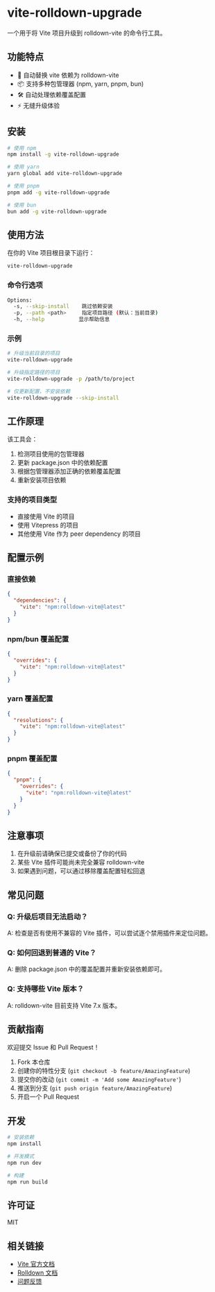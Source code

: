 # vite-rolldown-upgrade

一个用于将 Vite 项目升级到 rolldown-vite 的命令行工具。

## 功能特点

- 🔄 自动替换 vite 依赖为 rolldown-vite
- 📦 支持多种包管理器 (npm, yarn, pnpm, bun)
- 🛠️ 自动处理依赖覆盖配置
- ⚡ 无缝升级体验

## 安装

```bash
# 使用 npm
npm install -g vite-rolldown-upgrade

# 使用 yarn
yarn global add vite-rolldown-upgrade

# 使用 pnpm
pnpm add -g vite-rolldown-upgrade

# 使用 bun
bun add -g vite-rolldown-upgrade
```

## 使用方法

在你的 Vite 项目根目录下运行：

```bash
vite-rolldown-upgrade
```

### 命令行选项

```bash
Options:
  -s, --skip-install    跳过依赖安装
  -p, --path <path>     指定项目路径 (默认：当前目录)
  -h, --help           显示帮助信息
```

### 示例

```bash
# 升级当前目录的项目
vite-rolldown-upgrade

# 升级指定路径的项目
vite-rolldown-upgrade -p /path/to/project

# 仅更新配置，不安装依赖
vite-rolldown-upgrade --skip-install
```

## 工作原理

该工具会：

1. 检测项目使用的包管理器
2. 更新 package.json 中的依赖配置
3. 根据包管理器添加正确的依赖覆盖配置
4. 重新安装项目依赖

### 支持的项目类型

- 直接使用 Vite 的项目
- 使用 Vitepress 的项目
- 其他使用 Vite 作为 peer dependency 的项目

## 配置示例

### 直接依赖

```json
{
  "dependencies": {
    "vite": "npm:rolldown-vite@latest"
  }
}
```

### npm/bun 覆盖配置

```json
{
  "overrides": {
    "vite": "npm:rolldown-vite@latest"
  }
}
```

### yarn 覆盖配置

```json
{
  "resolutions": {
    "vite": "npm:rolldown-vite@latest"
  }
}
```

### pnpm 覆盖配置

```json
{
  "pnpm": {
    "overrides": {
      "vite": "npm:rolldown-vite@latest"
    }
  }
}
```

## 注意事项

1. 在升级前请确保已提交或备份了你的代码
2. 某些 Vite 插件可能尚未完全兼容 rolldown-vite
3. 如果遇到问题，可以通过移除覆盖配置轻松回退

## 常见问题

### Q: 升级后项目无法启动？

A: 检查是否有使用不兼容的 Vite 插件，可以尝试逐个禁用插件来定位问题。

### Q: 如何回退到普通的 Vite？

A: 删除 package.json 中的覆盖配置并重新安装依赖即可。

### Q: 支持哪些 Vite 版本？

A: rolldown-vite 目前支持 Vite 7.x 版本。

## 贡献指南

欢迎提交 Issue 和 Pull Request！

1. Fork 本仓库
2. 创建你的特性分支 (`git checkout -b feature/AmazingFeature`)
3. 提交你的改动 (`git commit -m 'Add some AmazingFeature'`)
4. 推送到分支 (`git push origin feature/AmazingFeature`)
5. 开启一个 Pull Request

## 开发

```bash
# 安装依赖
npm install

# 开发模式
npm run dev

# 构建
npm run build
```

## 许可证

MIT

## 相关链接

- [Vite 官方文档](https://cn.vitejs.dev/)
- [Rolldown 文档](https://rolldown.rs/)
- [问题反馈](https://github.com/vitejs/rolldown-vite/issues)
